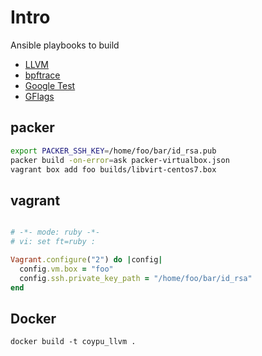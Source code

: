 # Intro

Ansible playbooks to build

 * [LLVM](https://llvm.org/)
 * [bpftrace](https://github.com/iovisor/bpftrace)
 * [Google Test](https://github.com/google/googletest)
 * [GFlags](https://github.com/gflags/gflags)

## packer 

```sh
export PACKER_SSH_KEY=/home/foo/bar/id_rsa.pub
packer build -on-error=ask packer-virtualbox.json
vagrant box add foo builds/libvirt-centos7.box
```

## vagrant

```ruby

# -*- mode: ruby -*-
# vi: set ft=ruby :

Vagrant.configure("2") do |config|
  config.vm.box = "foo"
  config.ssh.private_key_path = "/home/foo/bar/id_rsa"
end

```

## Docker
```
docker build -t coypu_llvm .
````
